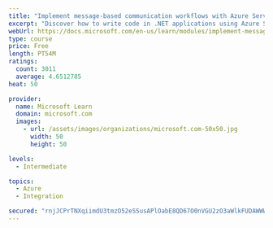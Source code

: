 ```yaml
---
title: "Implement message-based communication workflows with Azure Service Bus"
excerpt: "Discover how to write code in .NET applications using Azure Service Bus for communications that can handle high demand, low bandwidth, and hardware failures."
webUrl: https://docs.microsoft.com/en-us/learn/modules/implement-message-workflows-with-service-bus/
type: course
price: Free
length: PT54M
ratings:
  count: 3011
  average: 4.6512785
heat: 50

provider:
  name: Microsoft Learn
  domain: microsoft.com
  images:
    - url: /assets/images/organizations/microsoft.com-50x50.jpg
      width: 50
      height: 50

levels:
  - Intermediate

topics:
  - Azure
  - Integration

secured: "rnjJCPrTNXqiimdU3tmzO52eSSusAPlOabE8QD67O0nVGU2zO3aWlkFUDAWWWa3obCWOHVvnhvZdVD+3+Lev0yQC0Kn49Z7lIZZ2yYt5E+4sgcP8EGxo8mxQBd7JHYkzUMi/XB/QzADuTLjaFXShfySCbap0PI9u4jFdl016TZPlkpI1cm+A2w6myPi71CnASRBOXGXmvV2ha1/R9CmTL50oOg4iToMKuUmuj2AXLcKPkkQCZRq+XjuOSeR/yhFHZt3YSJioJQAhPUaNqGX6B2jM+pXzEbZR8wtGmzBOq+hfxr8n69+MJ7ELvCS1sDXMCzmbV9varU4T9qjCaYZ7JymVk7yQt11b/m8g3EdBDXRJrMauW3y0CiYgCttYBu3ZQKpAPHR6zZoRfAMWarVyFIl4I1s25ETfvUM+ddYSOCY=;rrLphSC4bnfv5Lmj+O2Cvw=="
---
```


